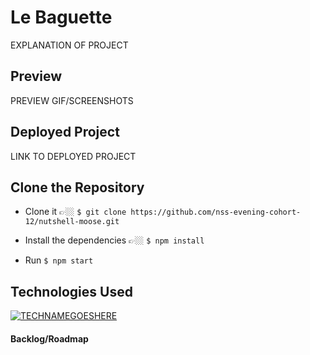 # Le Baguette

EXPLANATION OF PROJECT

## Preview

PREVIEW GIF/SCREENSHOTS

## Deployed Project

LINK TO DEPLOYED PROJECT

## Clone the Repository
- Clone it 👉🏼 `$ git clone https://github.com/nss-evening-cohort-12/nutshell-moose.git`

- Install the dependencies 👉🏼 `$ npm install`

- Run `$ npm start`

## Technologies Used
[![TECHNAMEGOESHERE](https://img.shields.io/badge/-TECHNAMEGOESHERE-2c9fcc?style=flat-square)](#)

#### Backlog/Roadmap

